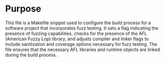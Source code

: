 # Purpose
This file is a Makefile snippet used to configure the build process for a software project that incorporates fuzz testing. It sets a flag indicating the presence of fuzzing capabilities, checks for the presence of the AFL (American Fuzzy Lop) library, and adjusts compiler and linker flags to include sanitization and coverage options necessary for fuzz testing. The file ensures that the necessary AFL libraries and runtime objects are linked during the build process.
